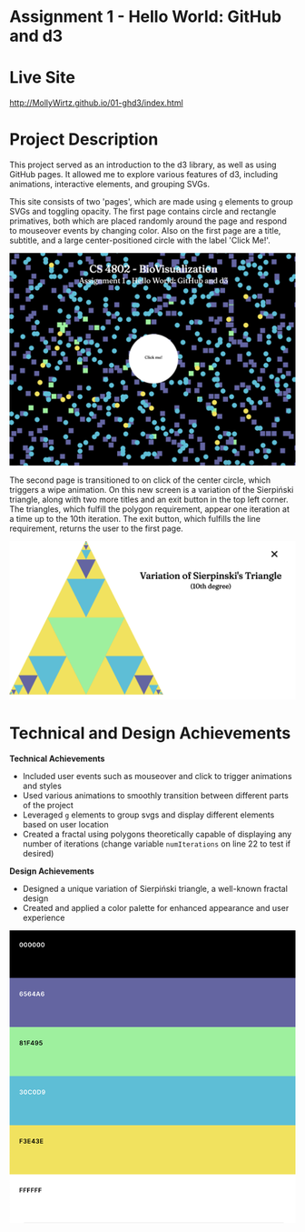 Assignment 1 - Hello World: GitHub and d3  
===

Live Site
==
http://MollyWirtz.github.io/01-ghd3/index.html

Project Description
==
This project served as an introduction to the d3 library, as well as using GitHub pages. It allowed me to explore various features of d3, including animations, interactive elements, and grouping SVGs. 

This site consists of two 'pages', which are made using <code>g</code> elements to group SVGs and toggling opacity. The first page contains circle and rectangle primatives, both which are placed randomly around the page and respond to mouseover events by changing color. Also on the first page are a title, subtitle, and a large center-positioned circle with the label 'Click Me!'. 

<img src="./page1.png" alt="Screenshot of page one"/>

The second page is transitioned to on click of the center circle, which triggers a wipe animation. On this new screen is a variation of the Sierpiński triangle, along with two more titles and an exit button in the top left corner. The triangles, which fulfill the polygon requirement, appear one iteration at a time up to the 10th iteration. The exit button, which fulfills the line requirement, returns the user to the first page. 

<img src="./page2.png" alt="Screenshot of page two"/>

Technical and Design Achievements
==
<b>Technical Achievements</b>
- Included user events such as mouseover and click to trigger animations and  styles
- Used various animations to smoothly transition between different parts of the project
- Leveraged <code>g</code> elements to group svgs and display different elements based on user location
- Created a fractal using polygons theoretically capable of displaying any number of iterations (change variable <code>numIterations</code> on line 22 to test if desired)

<b>Design Achievements</b>
- Designed a unique variation of Sierpiński triangle, a well-known fractal design 
- Created and applied a color palette for enhanced appearance and user experience 

<img src="./palette.png" alt="Screenshot of color palette"/>